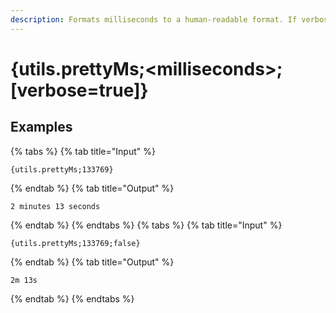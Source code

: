 ```yaml
---
description: Formats milliseconds to a human-readable format. If verbose is true, it will use long names instead of short names, like "minutes" instead of "m".
---
```

# {utils.prettyMs;&lt;milliseconds>;[verbose=true]}
## Examples
{% tabs %}
{% tab title="Input" %}
```text
{utils.prettyMs;133769}
```
{% endtab %}
{% tab title="Output" %}
```text
2 minutes 13 seconds
```
{% endtab %}
{% endtabs %}
{% tabs %}
{% tab title="Input" %}
```text
{utils.prettyMs;133769;false}
```
{% endtab %}
{% tab title="Output" %}
```text
2m 13s
```
{% endtab %}
{% endtabs %}